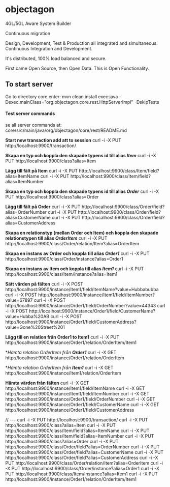 objectagon
==========

4GL/5GL Aware System Builder

Continuous migration

Design, Development, Test & Production all integrated and simultaneous.
Continuous Integration and Development.
  
It's distributed, 100% load balanced and secure.

First came Open Source, then Open Data. This is Open Functionality.
  
##  To start server

Go to directory core
enter:
mvn clean install exec:java -Dexec.mainClass="org.objectagon.core.rest.HttpServerImpl" -DskipTests

#### Test server commands

se all server commands at: 
core/src/main/java/org/objectagon/core/rest/README.md


**Start new transaction add att to session**
curl -i -X PUT http://localhost:9900/transaction/


**Skapa en typ och koppla den skapade typens id till alias *Item***
curl -i -X PUT http://localhost:9900/class?alias=Item

**Lägg till fält på Item**
curl -i -X PUT http://localhost:9900/class/Item/field?alias=ItemName
curl -i -X PUT http://localhost:9900/class/Item/field?alias=ItemNumber


**Skapa en typ och koppla den skapade typens id till alias *Order***
curl -i -X PUT http://localhost:9900/class?alias=Order

**Lägg till fält på Order**
curl -i -X PUT http://localhost:9900/class/Order/field?alias=OrderNumber
curl -i -X PUT http://localhost:9900/class/Order/field?alias=CustomerName
curl -i -X PUT http://localhost:9900/class/Order/field?alias=CustomerAddress


**Skapa en relationstyp (mellan Order och Item) och koppla den skapade relationstypen till alias *OrderItem***
curl -i -X PUT http://localhost:9900/class/Order/relation/Item?alias=OrderItem


**Skapa en instans av Order och koppla till alias *Order1***
curl -i -X PUT http://localhost:9900/class/Order/instance?alias=Order1

**Skapa en instans av Item och koppla till alias *Item1***
curl -i -X PUT http://localhost:9900/class/Item/instance?alias=Item1


**Sätt värden på fälten**
curl -i -X POST http://localhost:9900/instance/Item1/field/ItemName?value=Hubbabubba
curl -i -X POST http://localhost:9900/instance/Item1/field/ItemNumber?value=67897
curl -i -X POST http://localhost:9900/instance/Order1/field/OrderNumber?value=44343
curl -i -X POST http://localhost:9900/instance/Order1/field/CustomerName?value=Hubba%20AB
curl -i -X POST http://localhost:9900/instance/Order1/field/CustomerAddress?value=Gone%20Street%201

**Lägg till en relation från Order1 to Item1**
curl -i -X PUT http://localhost:9900/instance/Order1/relation/OrderItem/Item1

**Hämta relation *OrderItem* från **Order1***
curl -i -X GET http://localhost:9900/instance/Order1/relation/OrderItem

**Hämta relation *OrderItem* från **Item1***
curl -i -X GET http://localhost:9900/instance/Item1/relation/OrderItem

**Hämta värden från fälten**
curl -i -X GET http://localhost:9900/instance/Item1/field/ItemName
curl -i -X GET http://localhost:9900/instance/Item1/field/ItemNumber
curl -i -X GET http://localhost:9900/instance/Order1/field/OrderNumber
curl -i -X GET http://localhost:9900/instance/Order1/field/CustomerName
curl -i -X GET http://localhost:9900/instance/Order1/field/CustomerAddress


// ---
curl -i -X PUT http://localhost:9900/transaction/
curl -i -X PUT http://localhost:9900/class?alias=Item
curl -i -X PUT http://localhost:9900/class/Item/field?alias=ItemName
curl -i -X PUT http://localhost:9900/class/Item/field?alias=ItemNumber
curl -i -X PUT http://localhost:9900/class?alias=Order
curl -i -X PUT http://localhost:9900/class/Order/field?alias=OrderNumber
curl -i -X PUT http://localhost:9900/class/Order/field?alias=CustomerName
curl -i -X PUT http://localhost:9900/class/Order/field?alias=CustomerAddress
curl -i -X PUT http://localhost:9900/class/Order/relation/Item?alias=OrderItem
curl -i -X PUT http://localhost:9900/class/Order/instance?alias=Order1
curl -i -X PUT http://localhost:9900/class/Item/instance?alias=Item1
curl -i -X PUT http://localhost:9900/instance/Order1/relation/OrderItem/Item1
